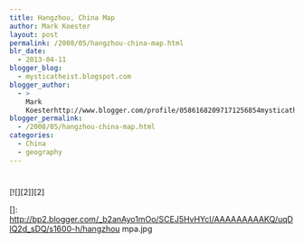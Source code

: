 ```yaml
---
title: Hangzhou, China Map
author: Mark Koester
layout: post
permalink: /2008/05/hangzhou-china-map.html
blr_date:
  - 2013-04-11
blogger_blog:
  - mysticatheist.blogspot.com
blogger_author:
  - >
    Mark
    Koesterhttp://www.blogger.com/profile/05861682097171256854mysticatheist@gmail.com
blogger_permalink:
  - /2008/05/hangzhou-china-map.html
categories:
  - China
  - geography
---
```

# 

[![][2]][2]

 []: http://bp2.blogger.com/_b2anAyo1mOo/SCEJ5HvHYcI/AAAAAAAAAKQ/uqDlQ2d_sDQ/s1600-h/hangzhou mpa.jpg